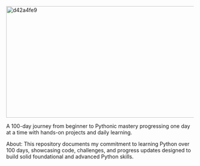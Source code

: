 <img width="1200" height="300" alt="d42a4fe9" src="https://github.com/user-attachments/assets/47c33435-632e-4c98-b520-6d9fb0e26a65" />


A 100-day journey from beginner to Pythonic mastery progressing one day at a time with hands-on projects and daily learning.

About:
This repository documents my commitment to learning Python over 100 days, showcasing code, challenges, and progress updates designed to build solid foundational and advanced Python skills.
